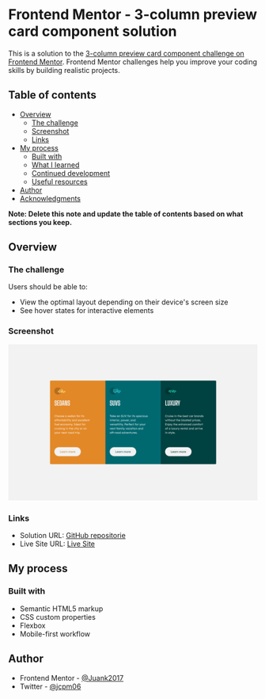 # Frontend Mentor - 3-column preview card component solution

This is a solution to the [3-column preview card component challenge on Frontend Mentor](https://www.frontendmentor.io/challenges/3column-preview-card-component-pH92eAR2-). Frontend Mentor challenges help you improve your coding skills by building realistic projects. 

## Table of contents

- [Overview](#overview)
  - [The challenge](#the-challenge)
  - [Screenshot](#screenshot)
  - [Links](#links)
- [My process](#my-process)
  - [Built with](#built-with)
  - [What I learned](#what-i-learned)
  - [Continued development](#continued-development)
  - [Useful resources](#useful-resources)
- [Author](#author)
- [Acknowledgments](#acknowledgments)

**Note: Delete this note and update the table of contents based on what sections you keep.**

## Overview

### The challenge

Users should be able to:

- View the optimal layout depending on their device's screen size
- See hover states for interactive elements

### Screenshot

![Desktop ScreenShot](./desktopScreenShot.jpg)



### Links

- Solution URL: [GitHub repositorie](https://github.com/Juank2017/frontend_mentor_3-column-preview-card-component-main)
- Live Site URL: [Live Site](https://juank2017.github.io/frontend_mentor_3-column-preview-card-component-main/)

## My process

### Built with

- Semantic HTML5 markup
- CSS custom properties
- Flexbox
- Mobile-first workflow






## Author


- Frontend Mentor - [@Juank2017](https://www.frontendmentor.io/profile/Juank2017)
- Twitter - [@jcpm06](https://twitter.com/jcpm06)


